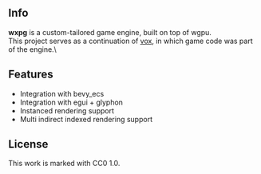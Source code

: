 ## Info
**wxpg** is a custom-tailored game engine, built on top of wgpu.\
This project serves as a continuation of [vox](https://github.com/goldeneas/vox), in which game code was part of the engine.\

## Features
- Integration with bevy_ecs
- Integration with egui + glyphon
- Instanced rendering support
- Multi indirect indexed rendering support

## License
This work is marked with CC0 1.0.
